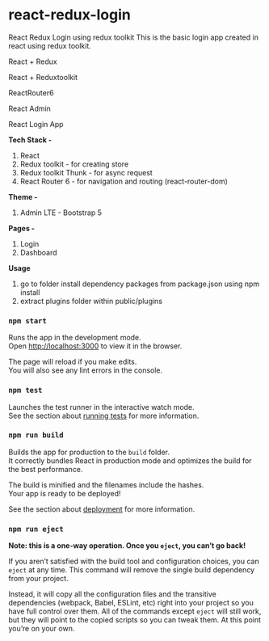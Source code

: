 # react-redux-login
React Redux Login using redux toolkit 
This is the basic login app created in react using redux toolkit.

React + Redux

React + Reduxtoolkit

ReactRouter6

React Admin 

React Login App


**Tech Stack -**
1) React
2) Redux toolkit - for creating store
3) Redux toolkit Thunk - for async request
4) React Router 6 - for navigation and routing (react-router-dom)

**Theme -**

1) Admin LTE - Bootstrap 5

**Pages -**

1) Login
2) Dashboard

**Usage**
1)  go to folder install dependency packages from package.json using  npm install 
2) extract plugins folder within public/plugins

### `npm start`

Runs the app in the development mode.\
Open [http://localhost:3000](http://localhost:3000) to view it in the browser.

The page will reload if you make edits.\
You will also see any lint errors in the console.

### `npm test`

Launches the test runner in the interactive watch mode.\
See the section about [running tests](https://facebook.github.io/create-react-app/docs/running-tests) for more information.

### `npm run build`

Builds the app for production to the `build` folder.\
It correctly bundles React in production mode and optimizes the build for the best performance.

The build is minified and the filenames include the hashes.\
Your app is ready to be deployed!

See the section about [deployment](https://facebook.github.io/create-react-app/docs/deployment) for more information.

### `npm run eject`

**Note: this is a one-way operation. Once you `eject`, you can’t go back!**

If you aren’t satisfied with the build tool and configuration choices, you can `eject` at any time. This command will remove the single build dependency from your project.

Instead, it will copy all the configuration files and the transitive dependencies (webpack, Babel, ESLint, etc) right into your project so you have full control over them. All of the commands except `eject` will still work, but they will point to the copied scripts so you can tweak them. At this point you’re on your own.

